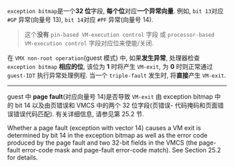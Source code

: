 
`exception bitmap`是一个**32 位**字段, **每个位**对应**一个异常向量**. 例如, `bit 13`对应 `#GP` 异常(向量号 13), `bit 14`对应 `#PF` 异常(向量号 14).

> 这个**没有** `pin-based VM-execution control` 字段 或 `processor-based VM-execution control` 字段对应位来使能/关闭.

在 `VMX non-root operation`(guest 模式) 中, 如果**发生异常**, 处理器检查 `exception bitmap` **相应的位**, 该位为 **1** 时将产生 `VM-exit`, 为 **0** 时则正常通过 `guest-IDT` 执行异常处理例程. 当一个 `triple-fault` 发生时, 将**直接**产生 `VM-exit`.

-----

guest 中 **page fault**(对应向量号 14)是否导致 `VM-exit` 由 exception bitmap 中的 bit 14 以及由页错误和 VMCS 中的两个 32 位字段(页错误- 代码掩码和页面错误错误代码匹配).  有关详细信息, 请参见第 25.2 节.

Whether a page fault (exception with vector 14) causes a VM exit is determined by bit 14 in the exception bitmap as well as the error code produced by the page fault and two 32-bit fields in the VMCS (the page-fault error-code mask and page-fault error-code match). See Section 25.2 for details.